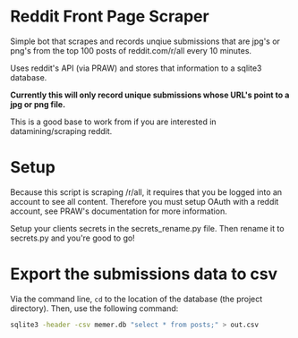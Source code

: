 # Reddit Front Page Scraper
Simple bot that scrapes and records unqiue submissions that are jpg's or png's from the top 100 posts of reddit.com/r/all every 10 minutes.

Uses reddit's API (via PRAW) and stores that information to a sqlite3 database.

**Currently this will only record unique submissions whose URL's point to a jpg or png file.**

This is a good base to work from if you are interested in datamining/scraping reddit.

# Setup

Because this script is scraping /r/all, it requires that you be logged into an account to see all content. Therefore you must setup OAuth with a reddit account, see PRAW's documentation for more information.

Setup your clients secrets in the secrets_rename.py file. Then rename it to secrets.py and you're good to go!

# Export the submissions data to csv

Via the command line, `cd` to the location of the database (the project directory). Then, use the following command:
```bash
sqlite3 -header -csv memer.db "select * from posts;" > out.csv
```
